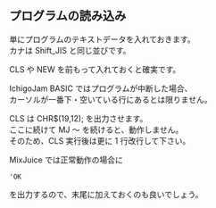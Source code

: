 ## プログラムの読み込み

単にプログラムのテキストデータを入れておきます。\
カナは Shift_JIS と同じ並びです。

CLS や NEW を前もって入れておくと確実です。

IchigoJam BASIC ではプログラムが中断した場合、\
カーソルが一番下・空いている行にあるとは限りません。

CLS は CHR$(19,12); を出力させます。\
ここに続けて MJ ～ を続けると、動作しません。\
そのため、CLS 実行後は更に 1 行改行して下さい。

MixJuice では正常動作の場合に

```
'OK
```

を出力するので、末尾に加えておくのも良いでしょう。
